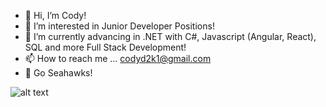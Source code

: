 - 👋 Hi, I’m Cody!
- 👀 I’m interested in Junior Developer Positions!
- 🌱 I’m currently advancing in .NET with C#, Javascript (Angular, React), SQL and more Full Stack Development!
- 📫 How to reach me ... codyd2k1@gmail.com
- :eagle: Go Seahawks!
 
![alt text](https://teamcolorcodes.com/wp-content/uploads/2014/05/Seattle_Seahawks_logo.jpg)



<!---
Codyd2k1/Codyd2k1 is a ✨ special ✨ repository because its `README.md` (this file) appears on your GitHub profile.
You can click the Preview link to take a look at your changes.
--->
